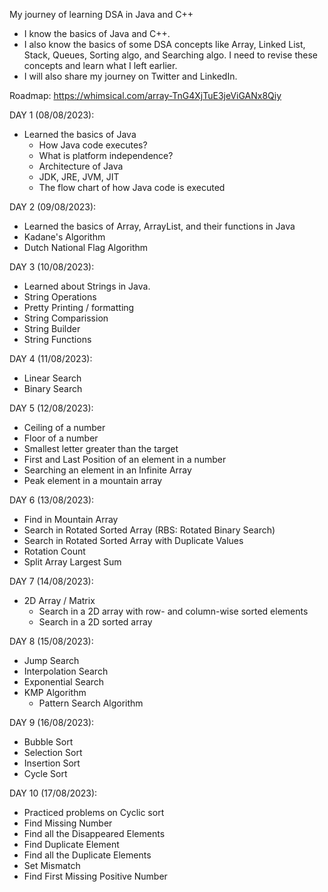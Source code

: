 My journey of learning DSA in Java and C++
- I know the basics of Java and C++.
- I also know the basics of some DSA concepts like Array, Linked List, Stack, Queues, Sorting algo, and Searching algo. I need to revise these concepts and learn what I left earlier.
- I will also share my journey on Twitter and LinkedIn.

Roadmap: https://whimsical.com/array-TnG4XjTuE3jeViGANx8Qiy

DAY 1 (08/08/2023):
- Learned the basics of Java
   - How Java code executes?
   - What is platform independence?
   - Architecture of Java
   - JDK, JRE, JVM, JIT
   - The flow chart of how Java code is executed

DAY 2 (09/08/2023):
- Learned the basics of Array, ArrayList, and their functions in Java
- Kadane's Algorithm
- Dutch National Flag Algorithm

DAY 3 (10/08/2023):
- Learned about Strings in Java.
- String Operations
- Pretty Printing / formatting
- String Comparission
- String Builder
- String Functions

DAY 4 (11/08/2023):
- Linear Search
- Binary Search

DAY 5 (12/08/2023):
- Ceiling of a number
- Floor of a number
- Smallest letter greater than the target
- First and Last Position of an element in a number
- Searching an element in an Infinite Array
- Peak element in a mountain array

DAY 6 (13/08/2023):
- Find in Mountain Array
- Search in Rotated Sorted Array (RBS: Rotated Binary Search)
- Search in Rotated Sorted Array with Duplicate Values
- Rotation Count
- Split Array Largest Sum

DAY 7 (14/08/2023):
- 2D Array / Matrix
   - Search in a 2D array with row- and column-wise sorted elements
   - Search in a 2D sorted array

DAY 8 (15/08/2023):
- Jump Search
- Interpolation Search
- Exponential Search
- KMP Algorithm
   - Pattern Search Algorithm

DAY 9 (16/08/2023):
- Bubble Sort
- Selection Sort
- Insertion Sort
- Cycle Sort

DAY 10 (17/08/2023):
- Practiced problems on Cyclic sort
- Find Missing Number
- Find all the Disappeared Elements
- Find Duplicate Element
- Find all the Duplicate Elements
- Set Mismatch
- Find First Missing Positive Number
